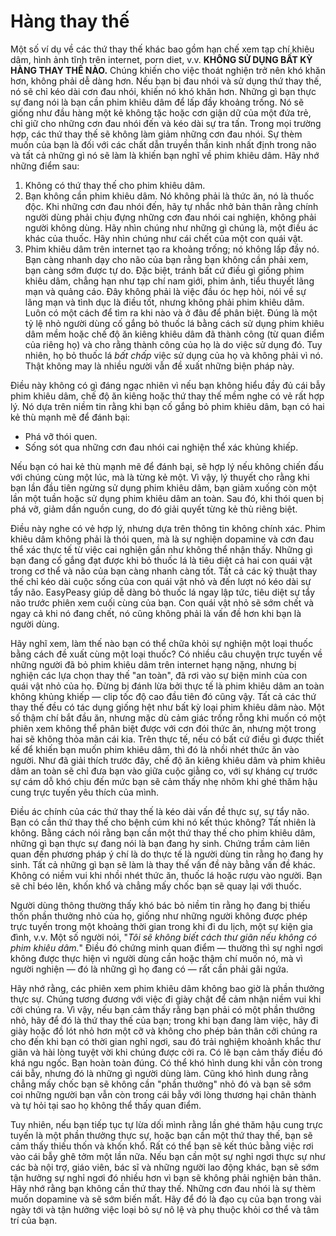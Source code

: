 # Hàng thay thế

Một số ví dụ về các thứ thay thế khác bao gồm hạn chế xem tạp chí khiêu dâm, hình ảnh tĩnh trên internet, porn diet, v.v. **KHÔNG SỬ DỤNG BẤT KỲ HÀNG THAY THẾ NÀO.** Chúng khiến cho việc thoát nghiện trở nên khó khăn hơn, không phải dễ dàng hơn. Nếu bạn bị đau nhói và sử dụng thứ thay thế, nó sẽ chỉ kéo dài cơn đau nhói, khiến nó khó khăn hơn. Những gì bạn thực sự đang nói là bạn cần phim khiêu dâm để lấp đầy khoảng trống. Nó sẽ giống như đầu hàng một kẻ không tặc hoặc cơn giận dữ của một đứa trẻ, chỉ giữ cho những cơn đau nhói đến và kéo dài sự tra tấn. Trong mọi trường hợp, các thứ thay thế sẽ không làm giảm những cơn đau nhói. Sự thèm muốn của bạn là đối với các chất dẫn truyền thần kinh nhất định trong não và tất cả những gì nó sẽ làm là khiến bạn nghĩ về phim khiêu dâm. Hãy nhớ những điểm sau:

1.  Không có thứ thay thế cho phim khiêu dâm.
2.  Bạn không cần phim khiêu dâm. Nó không phải là thức ăn, nó là thuốc độc. Khi những cơn đau nhói đến, hãy tự nhắc nhở bản thân rằng chính người dùng phải chịu đựng những cơn đau nhói cai nghiện, không phải người không dùng. Hãy nhìn chúng như những gì chúng là, một điều ác khác của thuốc. Hãy nhìn chúng như cái chết của một con quái vật.
3.  Phim khiêu dâm trên internet tạo ra khoảng trống; nó không lấp đầy nó. Bạn càng nhanh dạy cho não của bạn rằng bạn không cần phải xem, bạn càng sớm được tự do. Đặc biệt, tránh bất cứ điều gì giống phim khiêu dâm, chẳng hạn như tạp chí nam giới, phim ảnh, tiểu thuyết lãng mạn và quảng cáo. Đây không phải là việc đầu óc hẹp hòi, nói về sự lãng mạn và tình dục là điều tốt, nhưng không phải phim khiêu dâm. Luôn có một cách để tìm ra khi nào và ở đâu để phân biệt. Đúng là một tỷ lệ nhỏ người dùng cố gắng bỏ thuốc lá bằng cách sử dụng phim khiêu dâm mềm hoặc chế độ ăn kiêng khiêu dâm đã thành công (từ quan điểm của riêng họ) và cho rằng thành công của họ là do việc sử dụng đó. Tuy nhiên, họ bỏ thuốc lá *bất chấp* việc sử dụng của họ và không phải vì nó. Thật không may là nhiều người vẫn đề xuất những biện pháp này.

Điều này không có gì đáng ngạc nhiên vì nếu bạn không hiểu đầy đủ cái bẫy phim khiêu dâm, chế độ ăn kiêng hoặc thứ thay thế mềm nghe có vẻ rất hợp lý. Nó dựa trên niềm tin rằng khi bạn cố gắng bỏ phim khiêu dâm, bạn có hai kẻ thù mạnh mẽ để đánh bại:

* Phá vỡ thói quen.
* Sống sót qua những cơn đau nhói cai nghiện thể xác khủng khiếp.

Nếu bạn có hai kẻ thù mạnh mẽ để đánh bại, sẽ hợp lý nếu không chiến đấu với chúng cùng một lúc, mà là từng kẻ một. Vì vậy, lý thuyết cho rằng khi bạn lần đầu tiên ngừng sử dụng phim khiêu dâm, bạn giảm xuống còn một lần một tuần hoặc sử dụng phim khiêu dâm an toàn. Sau đó, khi thói quen bị phá vỡ, giảm dần nguồn cung, do đó giải quyết từng kẻ thù riêng biệt.

Điều này nghe có vẻ hợp lý, nhưng dựa trên thông tin không chính xác. Phim khiêu dâm không phải là thói quen, mà là sự nghiện dopamine và cơn đau thể xác thực tế từ việc cai nghiện gần như không thể nhận thấy. Những gì bạn đang cố gắng đạt được khi bỏ thuốc lá là tiêu diệt cả hai con quái vật trong cơ thể và não của bạn càng nhanh càng tốt. Tất cả các kỹ thuật thay thế chỉ kéo dài cuộc sống của con quái vật nhỏ và đến lượt nó kéo dài sự tẩy não. EasyPeasy giúp dễ dàng bỏ thuốc lá ngay lập tức, tiêu diệt sự tẩy não trước phiên xem cuối cùng của bạn. Con quái vật nhỏ sẽ sớm chết và ngay cả khi nó đang chết, nó cũng không phải là vấn đề hơn khi bạn là người dùng.

Hãy nghĩ xem, làm thế nào bạn có thể chữa khỏi sự nghiện một loại thuốc bằng cách đề xuất cùng một loại thuốc? Có nhiều câu chuyện trực tuyến về những người đã bỏ phim khiêu dâm trên internet hạng nặng, nhưng bị nghiện các lựa chọn thay thế "an toàn", đã rơi vào sự biện minh của con quái vật nhỏ của họ. Đừng bị đánh lừa bởi thực tế là phim khiêu dâm an toàn không khủng khiếp — clip tốc độ cao đầu tiên đó cũng vậy. Tất cả các thứ thay thế đều có tác dụng giống hệt như bất kỳ loại phim khiêu dâm nào. Một số thậm chí bắt đầu ăn, nhưng mặc dù cảm giác trống rỗng khi muốn có một phiên xem không thể phân biệt được với cơn đói thức ăn, nhưng một trong hai sẽ không thỏa mãn cái kia. Trên thực tế, nếu có bất cứ điều gì được thiết kế để khiến bạn muốn phim khiêu dâm, thì đó là nhồi nhét thức ăn vào người. Như đã giải thích trước đây, chế độ ăn kiêng khiêu dâm và phim khiêu dâm an toàn sẽ chỉ đưa bạn vào giữa cuộc giằng co, với sự kháng cự trước sự cám dỗ khó chịu đến mức bạn sẽ cảm thấy nhẹ nhõm khi ghé thăm hậu cung trực tuyến yêu thích của mình.

Điều ác chính của các thứ thay thế là kéo dài vấn đề thực sự, sự tẩy não. Bạn có cần thứ thay thế cho bệnh cúm khi nó kết thúc không? Tất nhiên là không. Bằng cách nói rằng bạn cần một thứ thay thế cho phim khiêu dâm, những gì bạn thực sự đang nói là bạn đang hy sinh. Chứng trầm cảm liên quan đến phương pháp ý chí là do thực tế là người dùng tin rằng họ đang hy sinh. Tất cả những gì bạn sẽ làm là thay thế vấn đề này bằng vấn đề khác. Không có niềm vui khi nhồi nhét thức ăn, thuốc lá hoặc rượu vào người. Bạn sẽ chỉ béo lên, khốn khổ và chẳng mấy chốc bạn sẽ quay lại với thuốc.

Người dùng thông thường thấy khó bác bỏ niềm tin rằng họ đang bị thiếu thốn phần thưởng nhỏ của họ, giống như những người không được phép trực tuyến trong một khoảng thời gian trong khi đi du lịch, một sự kiện gia đình, v.v. Một số người nói, "*Tôi sẽ không biết cách thư giãn nếu không có phim khiêu dâm.*" Điều đó chứng minh quan điểm — thường thì sự nghỉ ngơi không được thực hiện vì người dùng cần hoặc thậm chí muốn nó, mà vì người nghiện — đó là những gì họ đang có — rất cần phải gãi ngứa.

Hãy nhớ rằng, các phiên xem phim khiêu dâm không bao giờ là phần thưởng thực sự. Chúng tương đương với việc đi giày chật để cảm nhận niềm vui khi cởi chúng ra. Vì vậy, nếu bạn cảm thấy rằng bạn phải có một phần thưởng nhỏ, hãy để đó là thứ thay thế của bạn; trong khi bạn đang làm việc, hãy đi giày hoặc đồ lót nhỏ hơn một cỡ và không cho phép bản thân cởi chúng ra cho đến khi bạn có thời gian nghỉ ngơi, sau đó trải nghiệm khoảnh khắc thư giãn và hài lòng tuyệt vời khi chúng được cởi ra. Có lẽ bạn cảm thấy điều đó khá ngu ngốc. Bạn hoàn toàn đúng. Có thể khó hình dung khi vẫn còn trong cái bẫy, nhưng đó là những gì người dùng làm. Cũng khó hình dung rằng chẳng mấy chốc bạn sẽ không cần "phần thưởng" nhỏ đó và bạn sẽ sớm coi những người bạn vẫn còn trong cái bẫy với lòng thương hại chân thành và tự hỏi tại sao họ không thể thấy quan điểm.

Tuy nhiên, nếu bạn tiếp tục tự lừa dối mình rằng lần ghé thăm hậu cung trực tuyến là một phần thưởng thực sự, hoặc bạn cần một thứ thay thế, bạn sẽ cảm thấy thiếu thốn và khốn khổ. Rất có thể bạn sẽ kết thúc bằng việc rơi vào cái bẫy ghê tởm một lần nữa. Nếu bạn cần một sự nghỉ ngơi thực sự như các bà nội trợ, giáo viên, bác sĩ và những người lao động khác, bạn sẽ sớm tận hưởng sự nghỉ ngơi đó nhiều hơn vì bạn sẽ không phải nghiện bản thân. Hãy nhớ rằng bạn không cần thứ thay thế. Những cơn đau nhói là sự thèm muốn dopamine và sẽ sớm biến mất. Hãy để đó là đạo cụ của bạn trong vài ngày tới và tận hưởng việc loại bỏ sự nô lệ và phụ thuộc khỏi cơ thể và tâm trí của bạn.
